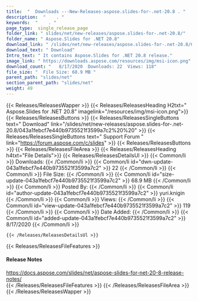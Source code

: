 ```yaml
---
title:  "  Downloads ---New-Releases-aspose.slides-for-.net-20.8 . " 
description:  "    . " 
keywords:  "    . " 
page_type:  single_release_page
folder_link: " slides/net/new-releases/aspose.slides-for-.net-20.8/"
folder_name: " Aspose.Slides for .NET 20.8"
download_link: " /slides/net/new-releases/aspose.slides-for-.net-20.8/043a1febcf7e440b9735521f3599a7c2"
download_text: " Download"
Intro_text: " It contains Aspose.Slides for .NET 20.8 release."
image_link: " https://downloads.aspose.com/resources/img/msi-icon.png"
download_count: "   8/17/2020  Downloads: 22  Views: 118"
file_size: "  File Size: 68.9 MB "
parent_path: "slides/net"
section_parent_path: "slides/net"
weight: 49 
---
```


{{< Releases/ReleasesWapper >}}
  {{< Releases/ReleasesHeading H2txt=" Aspose.Slides for .NET 20.8" imagelink="/resources/img/msi-icon.png">}}
  {{< Releases/ReleasesButtons >}}
    {{< Releases/ReleasesSingleButtons text=" Download" link="/slides/net/new-releases/aspose.slides-for-.net-20.8/043a1febcf7e440b9735521f3599a7c2%20%20" >}}
    {{< Releases/ReleasesSingleButtons text=" Support Forum " link="https://forum.aspose.com/c/slides" >}}
  {{< Releases/ReleasesButtons >}}
  {{< Releases/ReleasesFileArea >}}
    {{< Releases/ReleasesHeading h4txt="File Details">}}
    {{< Releases/ReleasesDetailsUl >}}
            {{< Common/li  >}} Downloads: {{< /Common/li >}} 
      {{< Common/li id="dwn-update-043a1febcf7e440b9735521f3599a7c2" >}} 22 {{< /Common/li >}} 
      {{< Common/li  >}} File Size: {{< /Common/li >}} 
      {{< Common/li id="size-update-043a1febcf7e440b9735521f3599a7c2" >}} 68.9 MB {{< /Common/li >}} 
      {{< Common/li  >}} Posted By: {{< /Common/li >}} 
      {{< Common/li id="author-update-043a1febcf7e440b9735521f3599a7c2" >}} yuri.knigin {{< /Common/li >}} 
      {{< Common/li  >}} Views: {{< /Common/li >}} 
      {{< Common/li id="view-update-043a1febcf7e440b9735521f3599a7c2" >}} 119 {{< /Common/li >}} 
      {{< Common/li  >}} Date Added: {{< /Common/li >}} 
      {{< Common/li id="added-update-043a1febcf7e440b9735521f3599a7c2" >}} 8/17/2020 {{< /Common/li >}} 

    {{< /Releases/ReleasesDetailsUl >}}

  {{< Releases/ReleasesFileFeatures >}}
      <h4>Release Notes</h4><div><a href="https://docs.aspose.com/slides/net/aspose-slides-for-net-20-8-release-notes/">https://docs.aspose.com/slides/net/aspose-slides-for-net-20-8-release-notes/</a></div>
  {{< /Releases/ReleasesFileFeatures >}}
 {{< /Releases/ReleasesFileArea >}}
{{< /Releases/ReleasesWapper >}}


